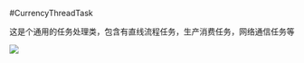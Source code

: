 #CurrencyThreadTask


这是个通用的任务处理类，包含有直线流程任务，生产消费任务，网络通信任务等


[![](https://jitpack.io/v/Yyz-Conan/CurrencyThreadTask.svg)](https://jitpack.io/#Yyz-Conan/CurrencyThreadTask)
